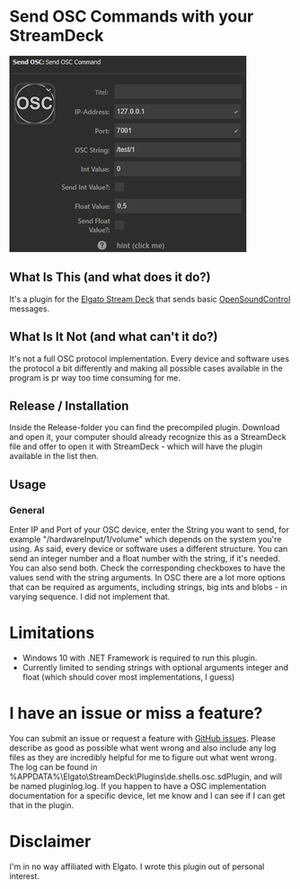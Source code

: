 # Send OSC Commands with your StreamDeck

![Overview](/docs/O.png)

## What Is This (and what does it do?)

It's a plugin for the [Elgato Stream Deck][Stream Deck] that sends basic [OpenSoundControl][] messages.

## What Is It Not (and what can't it do?)

It's not a full OSC protocol implementation. Every device and software uses the protocol a bit differently and making all possible cases available in the program is pr way too time consuming for me.

## Release / Installation

Inside the Release-folder you can find the precompiled plugin. Download and open it, your computer should already recognize this as a StreamDeck file and offer to open it with StreamDeck - which will have the plugin available in the list then.

## Usage
### General

Enter IP and Port of your OSC device, enter the String you want to send, for example "/hardwareInput/1/volume" which depends on the system you're using. As said, every device or software uses a different structure.
You can send an integer number and a float number with the string, if it's needed. You can also send both. Check the corresponding checkboxes to have the values send with the string arguments.
In OSC there are a lot more options that can be required as arguments, including strings, big ints and blobs - in varying sequence. I did not implement that.

# Limitations

- Windows 10 with .NET Framework is required to run this plugin.
- Currently limited to sending strings with optional arguments integer and float (which should cover most implementations, I guess)

# I have an issue or miss a feature?

You can submit an issue or request a feature with [GitHub issues]. Please describe as good as possible what went wrong and also include any log files as they are incredibly helpful for me to figure out what went wrong. The log can be found in %APPDATA%\Elgato\StreamDeck\Plugins\de.shells.osc.sdPlugin, and will be named pluginlog.log.
If you happen to have a OSC implementation documentation for a specific device, let me know and I can see if I can get that in the plugin.

# Disclaimer
I'm in no way affiliated with Elgato. I wrote this plugin out of personal interest.

<!-- Reference Links -->

[Stream Deck]: https://www.elgato.com/gaming/stream-deck/ "Elgato's Stream Deck product page"
[OpenSoundControl]: http://opensoundcontrol.org/introduction-osc "OSC homepage"
[GitHub issues]: https://github.com/shells-dw/streamdeck-totalmix/issues "GitHub issues link"

